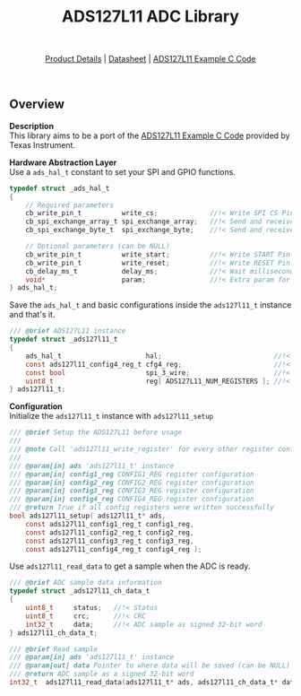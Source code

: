 <h1 align="center">ADS127L11 ADC Library</h1>
<br>
<p align="center">
<a href="https://www.ti.com/product/ADS127L11" title="Product Details">Product Details</a> |
<a href="https://www.ti.com/lit/ds/symlink/ads127l11.pdf" title="Datasheet">Datasheet</a> |
<a href="https://github.com/TexasInstruments/precision-adc-examples/tree/main/devices/ads127l11" title="C Example Code">ADS127L11 Example C Code</a>
</p>
<br>

## Overview

**Description**<br>
This library aims to be a port of the <a href="https://github.com/TexasInstruments/precision-adc-examples/tree/main/devices/ads127l11" title="C Example Code">ADS127L11 Example C Code</a> provided by Texas Instrument.

**Hardware Abstraction Layer**<br>
Use a `ads_hal_t` constant to set your SPI and GPIO functions.

```C
typedef struct _ads_hal_t
{
    // Required parameters
    cb_write_pin_t          write_cs;             //!< Write SPI CS Pin status
    cb_spi_exchange_array_t spi_exchange_array;   //!< Send and receive multiple bytes over SPI
    cb_spi_exchange_byte_t  spi_exchange_byte;    //!< Send and receive a single byte over SPI

    // Optional parameters (can be NULL)
    cb_write_pin_t          write_start;          //!< Write START Pin status (can be NULL if the pin is floating)
    cb_write_pin_t          write_reset;          //!< Write RESET Pin status (can be NULL if the pin is floating)
    cb_delay_ms_t           delay_ms;             //!< Wait milliseconds (can be NULL)
    void*                   param;                //!< Extra param for callback handlers (can be NULL)
} ads_hal_t;
```

Save the `ads_hal_t` and basic configurations inside the `ads127l11_t` instance and that's it.

```C
/// @brief ADS127L11 instance
typedef struct _ads127l11_t
{
    ads_hal_t                     hal;                            //!< HAL Callback Functions
    const ads127l11_config4_reg_t cfg4_reg;                       //!< CONFIG4 Register Value
    const bool                    spi_3_wire;                     //!< Flag SPI 3 Wire is enabled
    uint8_t                       reg[ ADS127L11_NUM_REGISTERS ]; //!< ADS127L11 Register Map
} ads127l11_t;
```

**Configuration**<br>
Initialize the `ads127l11_t` instance with `ads127l11_setup`
```C
/// @brief Setup the ADS127L11 before usage
///
/// @note Call 'ads127l11_write_register' for every other register configuration after calling this function
///
/// @param[in] ads 'ads127l11_t' instance
/// @param[in] config1_reg CONFIG1_REG register configuration
/// @param[in] config2_reg CONFIG2_REG register configuration
/// @param[in] config3_reg CONFIG3_REG register configuration
/// @param[in] config4_reg CONFIG4_REG register configuration
/// @return True if all config registers were written successfully
bool ads127l11_setup( ads127l11_t* ads,
    const ads127l11_config1_reg_t config1_reg,
    const ads127l11_config2_reg_t config2_reg,
    const ads127l11_config3_reg_t config3_reg,
    const ads127l11_config4_reg_t config4_reg );
```

Use `ads127l11_read_data` to get a sample when the ADC is ready.

```C
/// @brief ADC sample data information
typedef struct _ads127l11_ch_data_t
{
    uint8_t     status;   //!< Status
    uint8_t     crc;      //!< CRC
    int32_t     data;     //!< ADC sample as signed 32-bit word
} ads127l11_ch_data_t;

/// @brief Read sample
/// @param[in] ads 'ads127l11_t' instance
/// @param[out] data Pointer to where data will be saved (can be NULL)
/// @return ADC sample as a signed 32-bit word
int32_t  ads127l11_read_data(ads127l11_t* ads, ads127l11_ch_data_t* data);
```

